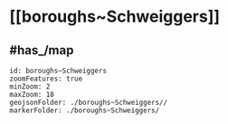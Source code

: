 # [[boroughs~Schweiggers]] 


## #has_/map  



```leaflet
id: boroughs~Schweiggers
zoomFeatures: true 
minZoom: 2 
maxZoom: 18
geojsonFolder: ./boroughs~Schweiggers//
markerFolder: ./boroughs~Schweiggers/
```

